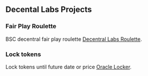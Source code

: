 ## Decental Labs Projects

### Fair Play Roulette

BSC decentral fair play roulette [Decentral Labs Roulette](https://roulette.delab.app).

### Lock tokens 

Lock tokens until future date or price [Oracle Locker](https://decentrallabs.github.io/OracleLocker/).
